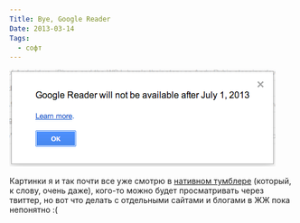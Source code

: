 ```yaml
---
Title: Bye, Google Reader
Date: 2013-03-14
Tags:
  - софт
---
```


![bye-reader.png](images/bye-reader.png)

Картинки я и так почти все уже смотрю в [нативном тумблере][1] (который, к слову, очень даже), кого-то можно будет просматривать через твиттер, но вот что делать с отдельными сайтами и блогами в ЖЖ пока непонятно :(

[1]: https://itunes.apple.com/en/app/tumblr/id305343404?mt=8